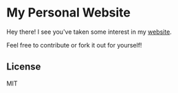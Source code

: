 # My Personal Website

Hey there!
I see you've taken some interest in my [website](https://sreetamdas.github.io).

Feel free to contribute or fork it out for yourself!

## License
MIT
